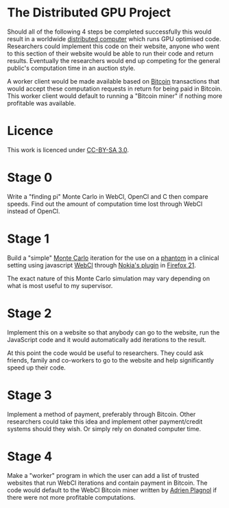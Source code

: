 The Distributed GPU Project
==========
Should all of the following 4 steps be completed successfully this would result in a worldwide [distributed computer](http://en.wikipedia.org/wiki/Distributed_computing) which runs GPU optimised code. Researchers could implement this code on their website, anyone who went to this section of their website would be able to run their code and return results. Eventually the researchers would end up competing for the general public's computation time in an auction style.

A worker client would be made available based on [Bitcoin](https://www.weusecoins.com/en/) transactions that would accept these computation requests in return for being paid in Bitcoin. This worker client would default to running a "Bitcoin miner" if nothing more profitable was available.

Licence
=========
This work is licenced under [CC-BY-SA 3.0](http://creativecommons.org/licenses/by-sa/3.0/).

Stage 0
==========
Write a "finding pi" Monte Carlo in WebCl, OpenCl and C then compare speeds. Find out the amount of computation time lost through WebCl instead of OpenCl.

Stage 1
==========
Build a "simple" [Monte Carlo](http://www.crcpress.com/product/isbn/9781466507920) iteration for the use on a [phantom](http://en.wikipedia.org/wiki/Imaging_phantom) in a clinical setting using javascript [WebCl](http://www.khronos.org/webcl/) through [Nokia's plugin](http://webcl.nokiaresearch.com/extensions/firefox/multiplatform/latest/webcl-1.0.xpi) in [Firefox 21](http://www.firefox.com/).

The exact nature of this Monte Carlo simulation may vary depending on what is most useful to my supervisor.

Stage 2
==========
Implement this on a website so that anybody can go to the website, run the JavaScript code and it would automatically add iterations to the result.

At this point the code would be useful to researchers. They could ask friends, family and co-workers to go to the website and help significantly speed up their code.

Stage 3
==========
Implement a method of payment, preferably through Bitcoin. Other researchers could take this idea and implement other payment/credit systems should they wish. Or simply rely on donated computer time.

Stage 4
==========
Make a "worker" program in which the user can add a list of trusted websites that run WebCl iterations and contain payment in Bitcoin. The code would default to the WebCl Bitcoin miner written by [Adrien Plagnol](https://bitbucket.org/dalsh/jsoclbm) if there were not more profitable computations.
